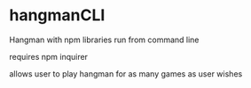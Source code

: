 # hangmanCLI
Hangman with npm libraries run from command line

requires npm inquirer

allows user to play hangman for as many games as user wishes
